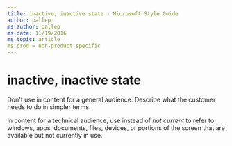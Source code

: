 ```yaml
---
title: inactive, inactive state - Microsoft Style Guide
author: pallep
ms.author: pallep
ms.date: 11/19/2016
ms.topic: article
ms.prod = non-product specific
---
```


# inactive, inactive state

Don't use in content for a general audience. Describe what the customer needs to do in simpler terms. 

In content for a technical audience, use instead of *not current*
to refer to windows, apps, documents, files, devices, or portions
of the screen that are available but not currently in use.

